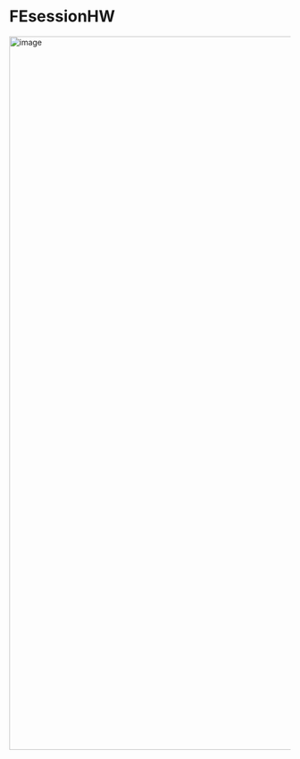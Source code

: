 # FEsessionHW
<img width="1280" alt="image" src="https://github.com/norangsuji/FEsessionHW/assets/118612460/e690a2b9-c531-405c-a003-bfdc74bfc7e2">
